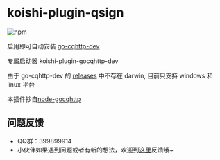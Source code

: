 # koishi-plugin-qsign

[![npm](https://img.shields.io/npm/v/koishi-plugin-qsign?style=flat-square)](https://www.npmjs.com/package/koishi-plugin-qsign)


启用即可自动安装 [go-cqhttp-dev](https://github.com/rhwong/go-cqhttp-dev)

专属启动器 koishi-plugin-gocqhttp-dev

由于 go-cqhttp-dev 的 [releases](https://github.com/rhwong/go-cqhttp-dev/releases/tag/v1.1.1-dev) 中不存在 darwin, 目前只支持 windows 和 linux 平台

本插件抄自[node-gocqhttp](https://github.com/koishijs/node-gocqhttp)

## 问题反馈
* QQ群：399899914
* 小伙伴如果遇到问题或者有新的想法，欢迎到[这里](https://github.com/initialencounter/koishi-plugin-qsign/issues)反馈哦~